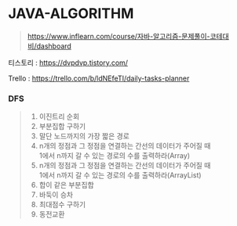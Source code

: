 # JAVA-ALGORITHM
> https://www.inflearn.com/course/자바-알고리즘-문제풀이-코테대비/dashboard

티스토리 : https://dvpdvp.tistory.com/

Trello : https://trello.com/b/ldNEfeTI/daily-tasks-planner

### DFS
> 1. 이진트리 순회
> 2. 부분집합 구하기
> 3. 말단 노드까지의 가장 짧은 경로
> 4. n개의 정점과 그 정점을 연결하는 간선의 데이터가 주어질 때  
     1에서 n까지 갈 수 있는 경로의 수를 출력하라(Array)
> 5. n개의 정점과 그 정점을 연결하는 간선의 데이터가 주어질 때  
     1에서 n까지 갈 수 있는 경로의 수를 출력하라(ArrayList)
> 6. 합이 같은 부분집합
> 7. 바둑이 승차
> 8. 최대점수 구하기
> 9. 동전교환


